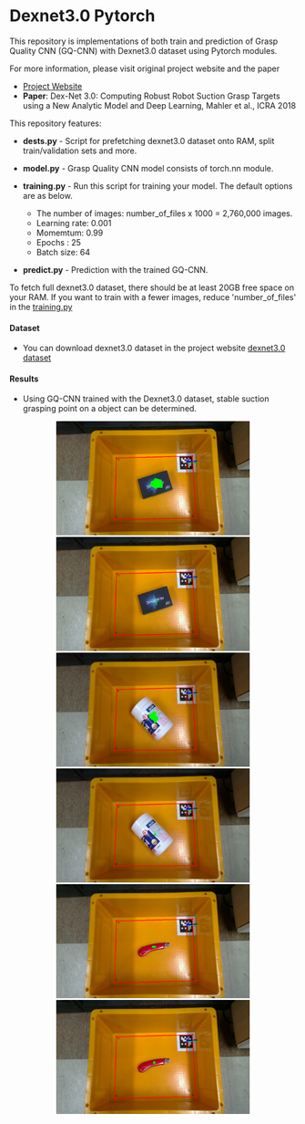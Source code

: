 # Dexnet3.0 Pytorch
This repository is implementations of both train and prediction of Grasp Quality CNN (GQ-CNN) with Dexnet3.0 dataset using Pytorch modules.

For more information, please visit original project website and the paper
- [Project Website](https://berkeleyautomation.github.io/dex-net/)
- **Paper**: Dex-Net 3.0: Computing Robust Robot Suction Grasp Targets using a New Analytic Model and Deep Learning,
Mahler et al., ICRA 2018

This repository features:
* **dests.py** - Script for prefetching dexnet3.0 dataset onto RAM, split train/validation sets and more.
* **model.py** - Grasp Quality CNN model consists of torch.nn module.
* **training.py** - Run this script for training your model. The default options are as below.
  * The number of images: number_of_files x 1000 = 2,760,000 images.
  * Learning rate: 0.001
  * Momemtum: 0.99
  * Epochs : 25
  * Batch size: 64
  
* **predict.py** - Prediction with the trained GQ-CNN.

To fetch full dexnet3.0 dataset, there should be at least 20GB free space on your RAM.
If you want to train with a fewer images, reduce 'number_of_files' in the [training.py](https://github.com/SonYeongGwang/dexnet3.0_pytorch/blob/master/training.py#L91)

#### Dataset
- You can download dexnet3.0 dataset in the project website [dexnet3.0 dataset](https://berkeley.app.box.com/s/6mnb2bzi5zfa7qpwyn7uq5atb7vbztng/folder/38455887072)

#### Results
- Using GQ-CNN trained with the Dexnet3.0 dataset, stable suction grasping point on a object can be determined.

<div align="center">
<img src="https://github.com/SonYeongGwang/dexnet3.0_pytorch/blob/master/results/box_candidates.png" height="200px" width="340px">
<img src="https://github.com/SonYeongGwang/dexnet3.0_pytorch/blob/master/results/box_final.png" height="200px" width="340px">
<img src="https://github.com/SonYeongGwang/dexnet3.0_pytorch/blob/master/results/cylinder_candidates.png" height="200px" width="340px">
<img src="https://github.com/SonYeongGwang/dexnet3.0_pytorch/blob/master/results/cylinder_final.png" height="200px" width="340px">
<img src="https://github.com/SonYeongGwang/dexnet3.0_pytorch/blob/master/results/knife_candidates.png" height="200px" width="340px">
<img src="https://github.com/SonYeongGwang/dexnet3.0_pytorch/blob/master/results/knife_final.png" height="200px" width="340px">
</div>
